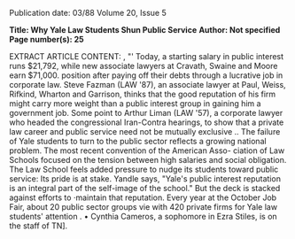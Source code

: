 Publication date: 03/88
Volume 20, Issue 5

**Title:  Why Yale Law Students Shun Public Service**
**Author: Not specified**
**Page number(s): 25**

EXTRACT ARTICLE CONTENT:
, "' 
Today, a starting 
salary in public 
interest runs $21,792, 
while new associate 
lawyers at Cravath, 
Swaine and Moore 
earn $71,000. 
position after paying off their debts 
through a lucrative job in corporate 
law. Steve Fazman (LAW '87), an 
associate 
lawyer at 
Paul, 
Weiss, 
Rifkind, 
Wharton and Garrison, 
thinks that the good reputation of his 
firm might carry more weight than a 
public interest group in gaining him a 
government job. 
Some point 
to 
Arthur Liman (LAW '57), a corporate 
lawyer who headed the congressional 
Iran-Contra hearings, to show that a 
private law career and public service 
need not be mutually exclusive .. 
The failure of Yale students to turn 
to the public sector reflects a growing 
national problem. The most recent 
convention of the American Asso-
ciation of Law Schools focused on the 
tension between high salaries and 
social obligation. The Law School feels 
added pressure to nudge its students 
toward public service: Its pride is at 
stake. Yandle says, "Yale's public 
interest reputation is an integral part of 
the self-image of the school." But the 
deck is stacked against efforts to 
·maintain that reputation. Every year 
at the October Job Fair, about 20 
public sector groups vie with 420 
private firms for Yale law students' 
attention . 
• 
Cynthia Cameros, a sophomore in Ezra 
Stiles, is on the staff of TN].